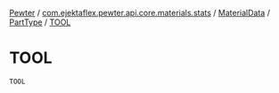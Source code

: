 [Pewter](../../../index.md) / [com.ejektaflex.pewter.api.core.materials.stats](../../index.md) / [MaterialData](../index.md) / [PartType](index.md) / [TOOL](./-t-o-o-l.md)

# TOOL

`TOOL`